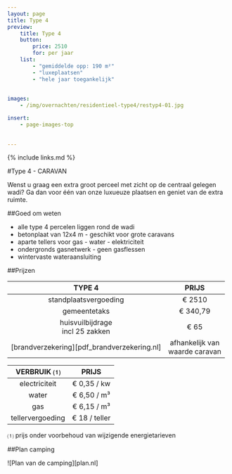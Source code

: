 ```yaml
---
layout: page
title: Type 4
preview: 
    title: Type 4
    button:
        price: 2510
        for: per jaar
    list:
        - "gemiddelde opp: 190 m²"
        - "luxeplaatsen"
        - "hele jaar toegankelijk"
        
        
images:
    - /img/overnachten/residentieel-type4/restyp4-01.jpg

insert:
    - page-images-top
    
    
---
```


{% include links.md %}

#Type 4 - CARAVAN

Wenst u graag een extra groot perceel met zicht op de centraal gelegen wadi? Ga dan voor één van onze luxueuze plaatsen en geniet van de extra ruimte.

##Goed om weten
- alle type 4 percelen liggen rond de wadi
- betonplaat van 12x4 m - geschikt voor grote caravans
- aparte tellers voor gas - water - elektriciteit
- ondergronds gasnetwerk - geen gasflessen
- wintervaste wateraansluiting


##Prijzen

TYPE 4                |PRIJS           |
:--------------------:|:--------------:|
standplaatsvergoeding |€ 2510               
gemeentetaks          |€ 340,79 
huisvuilbijdrage<br>incl 25 zakken<br> | € 65    
[brandverzekering][pdf_brandverzekering.nl]     |afhankelijk van <br>waarde caravan

VERBRUIK ⑴           |PRIJS          |
:--------------------:|:-------------:|
electriciteit         | € 0,35 / kw        
water                 | € 6,50 / m³  
gas                   | € 6,15 / m³       
tellervergoeding      | € 18 / teller

⑴ prijs onder voorbehoud van wijzigende energietarieven



##Plan camping

![Plan van de camping][plan.nl]